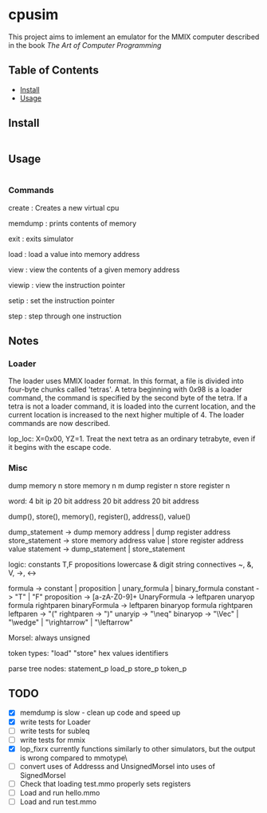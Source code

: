 # cpusim

This project aims to imlement an emulator for the MMIX computer described
in the book *The Art of Computer Programming*

## Table of Contents

- [Install](#install)
- [Usage](#usage)

## Install

```sh
```

## Usage

```sh
```

### Commands

create
:  Creates a new virtual cpu

memdump
:  prints contents of memory

exit
:  exits simulator

load
:  load a value into memory address

view
:  view the contents of a given memory address

viewip
:  view the instruction pointer

setip
:  set the instruction pointer

step
:  step through one instruction

## Notes
### Loader

The loader uses MMIX loader format. In this format, a file is divided into
four-byte chunks called 'tetras'. A tetra beginning with $0x98$ is a loader
command, the command is specified by the second byte of the tetra.
If a tetra is not a loader command, it is loaded into the current location,
and the current location is increased to the next higher multiple of 4.
The loader commands are now described.

lop_loc: X=0x00, YZ=1. Treat the next tetra as an ordinary tetrabyte, even if it
begins with the escape code.

### Misc

dump memory n
store memory n m
dump register n
store register n

word:
4 bit ip
20 bit address
20 bit address
20 bit address

dump(), store(), memory(), register(), address(), value()

dump_statement -> dump memory address | dump register address
store_statement -> store memory address value
    | store register address value
statement -> dump_statement | store_statement

logic:  constants   T,F
        propositions    lowercase & digit string
        connectives ~, &, V, ->, <->

formula ->  constant | proposition | unary_formula | binary_formula
constant -> "T" | "F"
proposition -> [a-zA-Z0-9]+
UnaryFormula -> leftparen unaryop formula rightparen
binaryFormula -> leftparen binaryop formula rightparen
leftparen -> "("
rightparen -> ")"
unaryip -> "\neq"
binaryop -> "\Vec" | "\wedge" | "\rightarrow" | "\leftarrow"

Morsel:
always unsigned

token types:
	"load"
	"store"
	hex values
	identifiers

parse tree nodes:
	statement_p
	load_p
	store_p
	token_p

## TODO

- [x] memdump is slow - clean up code and speed up
- [x] write tests for Loader
- [ ] write tests for subleq
- [ ] write tests for mmix
- [x] lop_fixrx currently functions similarly to other simulators, but the output is wrong compared to mmotype\
- [ ] convert uses of Addresss and UnsignedMorsel into uses of SignedMorsel
- [ ] Check that loading test.mmo properly sets registers
- [ ] Load and run hello.mmo
- [ ] Load and run test.mmo
